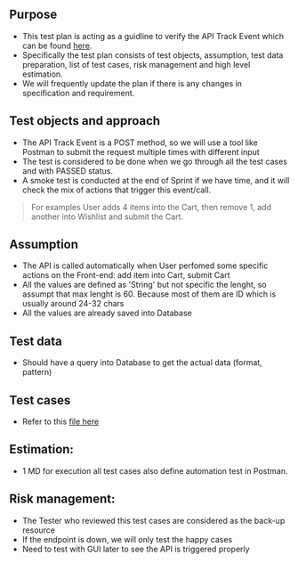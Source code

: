 ## Purpose
- This test plan is acting as a guidline to verify the API Track Event which can be found [here].
- Specifically the test plan consists of test objects, assumption, test data preparation, list of test cases, risk management and high level estimation.
- We will frequently update the plan if there is any changes in specification and requirement.

## Test objects and approach
- The API Track Event is a POST method, so we will use a tool like Postman to submit the request multiple times with different input
- The test is considered to be done when we go through all the test cases and with PASSED status.
- A smoke test is conducted at the end of Sprint if we have time, and it will check the mix of actions that trigger this event/call.
> For examples User adds 4 items into the Cart, then remove 1, add another into Wishlist and submit the Cart.



## Assumption
- The API is called automatically when User perfomed some specific actions on the Front-end: add item into Cart, submit Cart
- All the values are defined as 'String' but not specific the lenght, so assumpt that max lenght is 60. Because most of them are ID which is usually around 24-32 chars
- All the values are already saved into Database

## Test data
- Should have a query into Database to get the actual data (format, pattern)

## Test cases
- Refer to this [file here]


## Estimation:
- 1 MD for execution all test cases also define automation test in Postman.

## Risk management:
- The Tester who reviewed this test cases are considered as the back-up resource
- If the endpoint is down, we will only test the happy cases
- Need to test with GUI later to see the API is triggered properly

[here]: https://resola.stoplight.io/docs/resola/e2bebaae60b45-track-event
[file here]: https://github.com/tranquocthanh1989/resola-qa-challenge/blob/main/Reports/TrackEvent_test%20cases.xlsx
